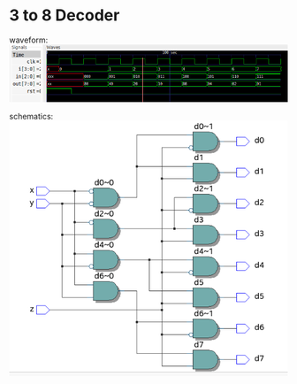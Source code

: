 # 3 to 8 Decoder  

waveform: 
![fwe](https://github.com/AbhijitBaral/VerilogDigitalDesigns/blob/main/3t8%20decoder/imgs/waveforms.png)    

schematics:  
![cwe](https://github.com/AbhijitBaral/VerilogDigitalDesigns/blob/main/3t8%20decoder/imgs/schematics.png)
